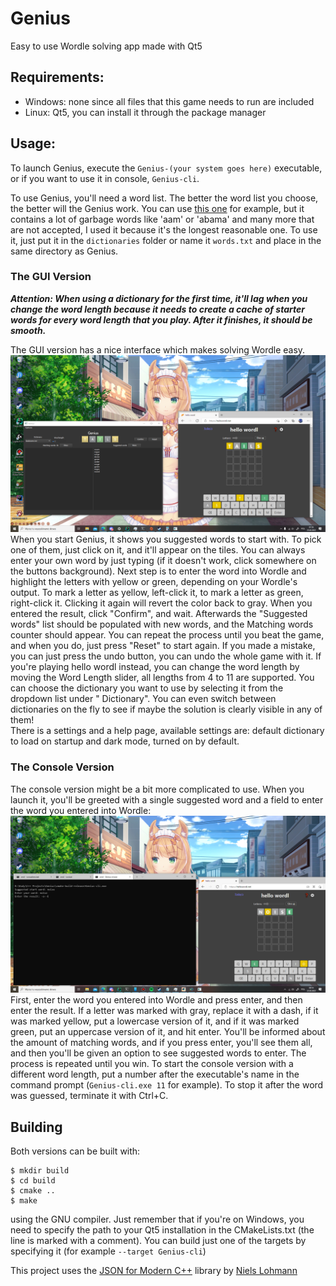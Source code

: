 # Genius

Easy to use Wordle solving app made with Qt5

## Requirements:

* Windows: none since all files that this game needs to run are included
* Linux: Qt5, you can install it through the package manager

## Usage:

To launch Genius, execute the `Genius-(your system goes here)` executable, or if you want to use it in
console, `Genius-cli`.

To use Genius, you'll need a word list. The better the word list you choose, the better will the Genius work. You can
use [this one](https://github.com/dwyl/english-words/blob/master/words_alpha.txt) for example, but it contains a lot of
garbage words like 'aam' or 'abama' and many more that are not accepted, I used it because it's the longest reasonable
one. To use it, just put it in the `dictionaries` folder or name it `words.txt` and place in the same directory as
Genius.

### The GUI Version

___Attention: When using a dictionary for the first time, it'll lag when you change the word length because it needs to
create a cache of starter words for every word length that you play. After it finishes, it should be smooth.___

The GUI version has a nice interface which makes solving Wordle easy.
![Image of me playing the game](tutorial/tutorial3.png)  
When you start Genius, it shows you suggested words to start with. To pick one of them, just click on it, and it'll
appear on the tiles. You can always enter your own word by just typing (if it doesn't work, click somewhere on the
buttons background). Next step is to enter the word into Wordle and highlight the letters with yellow or green,
depending on your Wordle's output. To mark a letter as yellow, left-click it, to mark a letter as green, right-click it.
Clicking it again will revert the color back to gray. When you entered the result, click "Confirm", and wait. Afterwards
the "Suggested words" list should be populated with new words, and the Matching words counter should
appear. You can repeat the process until you beat the game, and when you do, just press "Reset" to start again. If you made 
a mistake, you can just press the undo button, you can undo the whole game with it.
If you're playing hello wordl instead, you can change the word length by moving the Word Length slider, all lengths from 4
to 11 are supported. You can choose the dictionary you want to use by selecting it from the dropdown list under "
Dictionary". You can even switch between dictionaries on the fly to see if maybe the solution is clearly visible in any
of them!  
There is a settings and a help page, available settings are: default dictionary to load on startup and dark mode, turned
on by default.

### The Console Version

The console version might be a bit more complicated to use. When you launch it, you'll be greeted with a single
suggested word and a field to enter the word you entered into Wordle:
![Image of me playing the game in console](tutorial/tutorial2.png)  
First, enter the word you entered into Wordle and press enter, and then enter the result. If a letter was marked with
gray, replace it with a dash, if it was marked yellow, put a lowercase version of it, and if it was marked green, put an
uppercase version of it, and hit enter. You'll be informed about the amount of matching words, and if you press enter,
you'll see them all, and then you'll be given an option to see suggested words to enter. The process is repeated until
you win. To start the console version with a different word length, put a number after the executable's name in the
command prompt (`Genius-cli.exe 11` for example). To stop it after the word was guessed, terminate it with Ctrl+C.

## Building

Both versions can be built with:

```shell
$ mkdir build
$ cd build
$ cmake ..
$ make
```

using the GNU compiler. Just remember that if you're on Windows, you need to specify the path to your Qt5 installation
in the CMakeLists.txt (the line is marked with a comment). You can build just one of the targets by specifying it (for
example `--target Genius-cli`)

This project uses the [JSON for Modern C++](https://github.com/nlohmann/json) library
by [Niels Lohmann](https://github.com/nlohmann)
